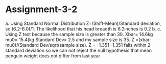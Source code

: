# Assignment-3-2
a. Using Standard Normal Distribution Z=(Shift-Mean)/Standard deviation, so (6.2-6.0)/1. The likelihood that his head breadth is 6.2inches is 0.2
b. 
c.
Using Z test because the sample size is greater than 30. Xbar= 14.6kg mu0= 15.4(kg Standard Dev= 2.5 and my sample size is 35. Z =(xbar-mu0)/(Standard Dev/sqrt(sample size). Z = -1.351
-1.351 falls within 2 standard deviation so we can not reject the null hypothesis that mean penguin weight does not differ from last year
